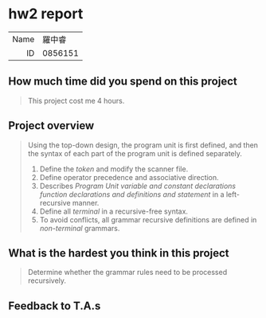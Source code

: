# hw2 report

|||
|-:|:-|
|Name|羅中睿|
|ID|0856151|

## How much time did you spend on this project

> This project cost me 4 hours.

## Project overview

> Using the top-down design, the program unit is first defined, and then the syntax of each part of the program unit is defined separately.
> 1. Define the *token* and modify the scanner file.
>  2. Define operator precedence and associative direction.
>  3. Describes *Program Unit variable and constant declarations function declarations and definitions and statement* in a left-recursive manner.
>  4. Define all *terminal* in a recursive-free syntax.
> 5. To avoid conflicts, all grammar recursive definitions are defined in *non-terminal* grammars.

## What is the hardest you think in this project

> Determine whether the grammar rules need to be processed recursively.

## Feedback to T.A.s

> 
